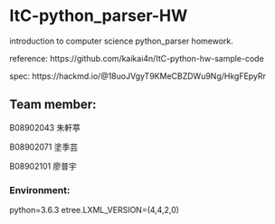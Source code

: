 # ItC-python_parser-HW
<p>introduction to computer science python_parser homework.</p>
<p>reference: https://github.com/kaikai4n/ItC-python-hw-sample-code</p>
<p>spec: https://hackmd.io/@18uoJVgyT9KMeCBZDWu9Ng/HkgFEpyRr</p>
<h2> Team member:</h2>
<p> B08902043 朱軒葶</p>
<p> B08902071 塗季芸</p>
<p> B08902101 廖普宇</p>
<h3> Environment:</h3>
<p> python=3.6.3 etree.LXML_VERSION=(4,4,2,0) </p>
